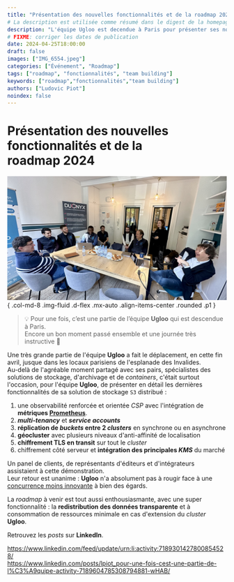 ```yaml
---
title: "Présentation des nouvelles fonctionnalités et de la roadmap 2024"
# La description est utilisée comme résumé dans le digest de la homepage
description: "L'équipe Ugloo est decendue à Paris pour présenter ses nouvelles fonctionnalités et la roadmap des mois à venir"
# FIXME: corriger les dates de publication
date: 2024-04-25T18:00:00
draft: false
images: ["IMG_6554.jpeg"]
categories: ["Événement", "Roadmap"]
tags: ["roadmap", "fonctionnalités", "team building"]
keywords: ["roadmap","fonctionnalités","team building"]
authors: ["Ludovic Piot"]
noindex: false
---
```

# Présentation des nouvelles fonctionnalités et de la roadmap 2024

![L'équipe Ugloo à Paris](IMG_6554.jpeg)
{ .col-md-8 .img-fluid .d-flex .mx-auto .align-items-center .rounded .p1 }

> 💡 Pour une fois, c’est une partie de l’équipe **Ugloo** qui est descendue à Paris.  
> Encore un bon moment passé ensemble et une journée très instructive 🙂

Une très grande partie de l'équipe **Ugloo** a fait le déplacement, en cette fin avril, jusque dans les locaux parisiens de l'esplanade des Invalides.  
Au-delà de l'agréable moment partagé avec ses pairs, spécialistes des solutions de stockage, d'archivage et de _containers_, c'était surtout l'occasion, pour l'équipe **Ugloo**, de présenter en détail les dernières fonctionnalités de sa solution de stockage `S3` distribué :

1. une observabilité renforcée et orientée _CSP_ avec l'intégration de **métriques [Prometheus](https://prometheus.io/)**.
2. **_multi-tenancy_** et **_service accounts_**
3. **réplication de _buckets_ entre 2 _clusters_** en synchrone ou en asynchrone
4. **géocluster** avec plusieurs niveaux d'anti-affinité de localisation
5. **chiffrement TLS en transit** sur tout le _cluster_
6. chiffrement côté serveur et **intégration des principales _KMS_** du marché

Un panel de clients, de représentants d'éditeurs et d'intégrateurs assistaient à cette démonstration.  
Leur retour est unanime : **Ugloo** n'a absolument pas à rougir face à une <u>concurrence moins innovante</u> à bien des égards.  

La _roadmap_ à venir est tout aussi enthousiasmante, avec une super fonctionnalité : la **redistribution des données transparente** et à consommation de ressources minimale en cas d'extension du _cluster_ **Ugloo**.

Retrouvez les _posts_ sur **LinkedIn**.

https://www.linkedin.com/feed/update/urn:li:activity:7189301427800854528/  
https://www.linkedin.com/posts/lpiot_pour-une-fois-cest-une-partie-de-l%C3%A9quipe-activity-7189604785308794881-wHAB/